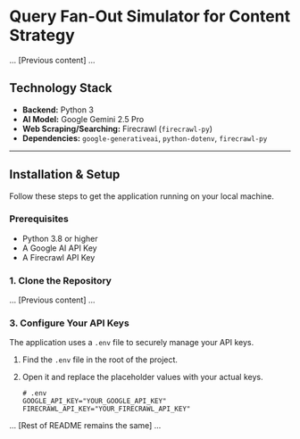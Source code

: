 # Query Fan-Out Simulator for Content Strategy
...
[Previous content]
...
## Technology Stack

-   **Backend:** Python 3
-   **AI Model:** Google Gemini 2.5 Pro
-   **Web Scraping/Searching:** Firecrawl (`firecrawl-py`)
-   **Dependencies:** `google-generativeai`, `python-dotenv`, `firecrawl-py`

---

## Installation & Setup

Follow these steps to get the application running on your local machine.

### Prerequisites

-   Python 3.8 or higher
-   A Google AI API Key
-   A Firecrawl API Key

### 1. Clone the Repository
...
[Previous content]
...
### 3. Configure Your API Keys

The application uses a `.env` file to securely manage your API keys.

1.  Find the `.env` file in the root of the project.
2.  Open it and replace the placeholder values with your actual keys.

    ```
    # .env
    GOOGLE_API_KEY="YOUR_GOOGLE_API_KEY"
    FIRECRAWL_API_KEY="YOUR_FIRECRAWL_API_KEY"
    ```
...
[Rest of README remains the same]
...
